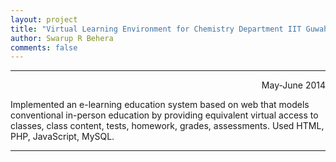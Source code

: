 ```yaml
---
layout: project
title: "Virtual Learning Environment for Chemistry Department IIT Guwahati"
author: Swarup R Behera
comments: false
---
```

___

<p align="right">May-June 2014<p>

Implemented an e-learning education system based on web that models conventional in-person education by providing equivalent virtual access to classes, class content, tests, homework, grades, assessments. Used HTML, PHP, JavaScript, MySQL. 

___
